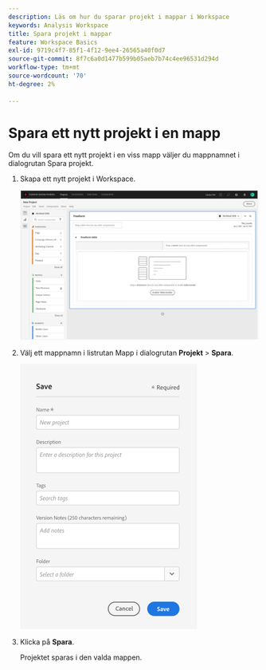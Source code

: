 ```yaml
---
description: Läs om hur du sparar projekt i mappar i Workspace
keywords: Analysis Workspace
title: Spara projekt i mappar
feature: Workspace Basics
exl-id: 9719c4f7-85f1-4f12-9ee4-26565a40f0d7
source-git-commit: 8f7c6a0d1477b599b05aeb7b74c4ee96531d294d
workflow-type: tm+mt
source-wordcount: '70'
ht-degree: 2%

---
```


# Spara ett nytt projekt i en mapp

Om du vill spara ett nytt projekt i en viss mapp väljer du mappnamnet i dialogrutan Spara projekt.

1. Skapa ett nytt projekt i Workspace.

   ![](/help/analyze/analysis-workspace/build-workspace-project/assets/save-to-folder1.png)

1. Välj ett mappnamn i listrutan Mapp i dialogrutan **Projekt** > **Spara**.

   ![](/help/analyze/analysis-workspace/build-workspace-project/assets/save-to-folder2.png)

1. Klicka på **Spara**.

   Projektet sparas i den valda mappen.
